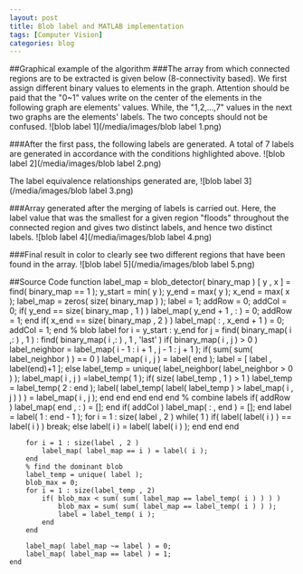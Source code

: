 ```yaml
---
layout: post
title: Blob label and MATLAB implementation
tags: [Computer Vision]
categories: blog
---
```


##Graphical example of the algorithm
###The array from which connected regions are to be extracted is given below (8-connectivity based).
We first assign different binary values to elements in the graph. Attention should be paid that the "0~1" values write on the center of the elements in the following graph are elements' values. While, the "1,2,...,7" values in the next two graphs are the elements' labels. The two concepts should not be confused.
![blob label 1](/media/images/blob label 1.png)

###After the first pass, the following labels are generated. A total of 7 labels are generated in accordance with the conditions highlighted above.
![blob label 2](/media/images/blob label 2.png)

The label equivalence relationships generated are,
![blob label 3](/media/images/blob label 3.png)

###Array generated after the merging of labels is carried out. Here, the label value that was the smallest for a given region "floods" throughout the connected region and gives two distinct labels, and hence two distinct labels.
![blob label 4](/media/images/blob label 4.png)

###Final result in color to clearly see two different regions that have been found in the array.
![blob label 5](/media/images/blob label 5.png)

##Source Code
	function label_map = blob_detector( binary_map )
	    [ y , x ] = find( binary_map == 1 );
	    y_start = min( y );
	    y_end = max( y );
	    x_end = max( x );
	    label_map = zeros( size( binary_map ) );
	    label = 1;
	    addRow = 0;
	    addCol = 0;
	    if( y_end == size( binary_map , 1 ) )
	        label_map( y_end + 1 , : ) = 0;
	        addRow = 1;
	    end
	    if( x_end == size( binary_map , 2 ) )
	        label_map( : , x_end + 1 ) = 0;
	        addCol = 1;
	    end
	    % blob label
	    for i = y_start : y_end
	        for j = find( binary_map( i ,: ) , 1 ) : find( binary_map( i ,: ) , 1 , 'last' )
	            if( binary_map( i , j ) > 0 )
	                label_neighbor = label_map( i - 1 : i + 1 , j - 1 : j + 1 );
	                if( sum( sum( label_neighbor ) ) == 0 )
	                    label_map( i , j ) = label( end );
	                    label = [ label , label(end)+1 ];
	                else
	                    label_temp = unique( label_neighbor( label_neighbor > 0 ) );
	                    label_map( i , j ) =label_temp( 1 );
	                    if( size( label_temp , 1 ) > 1 )
	                        label_temp = label_temp( 2 : end );
	                        label( label_temp( label( label_temp ) > label_map( i , j ) ) ) = label_map( i , j );
	                    end
	                end
	            end
	        end
	    end
	    % combine labels
	    if( addRow )
	        label_map( end , : ) = [];
	    end
	    if( addCol )
	        label_map( : , end ) = [];
	    end
	    label = label( 1 : end - 1 );
	    for i = 1 : size( label , 2 )
	        while( 1 )
	            if( label( label( i ) ) == label( i ) )
	                break;
	            else
	                label( i ) = label( label( i ) );
	            end
	        end
	    end
	    
	    for i = 1 : size(label , 2 )
	        label_map( label_map == i ) = label( i );
	    end
	    % find the dominant blob
	    label_temp = unique( label );
	    blob_max = 0;
	    for i = 1 : size(label_temp , 2)
	        if( blob_max < sum( sum( label_map == label_temp( i ) ) ) )
	            blob_max = sum( sum( label_map == label_temp( i ) ) );
	            label = label_temp( i );
	        end
	    end
	    
	    label_map( label_map ~= label ) = 0;
	    label_map( label_map == label ) = 1;
	end
